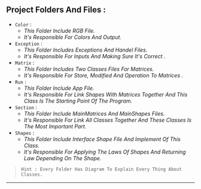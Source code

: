 ## **Project Folders And Files :**

- `Color` :
  - _This Folder Include RGB File._
  - _It's Responsible For Colors And Output._
- `Exception` :
  - _This Folder Includes Exceptions And Handel Files._
  - _It's Responsible For Inputs And Making Sure It's Correct ._
- `Matrix` :
  - _This Folder Includes Two Classes Files For Matrices._
  - _It's Responsible For Store, Modified And Operation To Matrices ._
- `Run` :
  - _This Folder Include App File._
  - _It's Responsible For Link Shapes With Matrices Together And This Class Is The Starting Point Of The Program._
- `Section` :
  - _This Folder Include MainMatrices And MainShapes Files._
  - _It's Responsible For Link All Classes Together And These Classes Is The Most Important Part._
- `Shapes` :
  - _This Folder Include Interface Shape File And Implement Of This Class._
  - _It's Responsible For Applying The Laws Of Shapes And Returning Law Depending On The Shape._

> `Hint : Every Folder Has Diagram To Explain Every Thing About Classes.`

---
